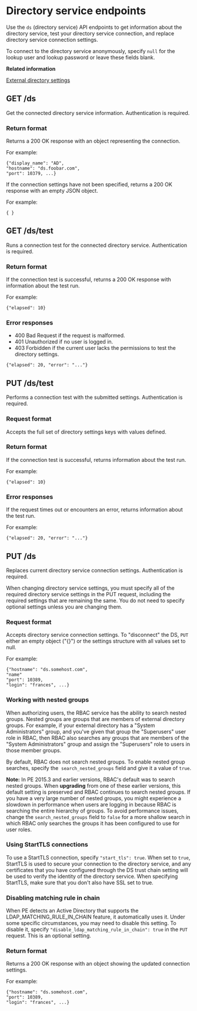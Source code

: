 # Directory service endpoints

Use the `ds` \(directory service\) API endpoints to get information about the directory service, test your directory service connection, and replace directory service connection settings.

To connect to the directory service anonymously, specify `null` for the lookup user and lookup password or leave these fields blank.

**Related information**  


[External directory settings](rbac_ldap_intro.md#)

## GET /ds

Get the connected directory service information. Authentication is required.

### Return format

Returns a 200 OK response with an object representing the connection.

For example:

```
{"display_name": "AD",
"hostname": "ds.foobar.com",
"port": 10379, ...}

```

If the connection settings have not been specified, returns a 200 OK response with an empty JSON object.

For example:

```
{ }
```

## GET /ds/test

Runs a connection test for the connected directory service. Authentication is required.

### Return format

If the connection test is successful, returns a 200 OK response with information about the test run.

For example:

```
{"elapsed": 10}
```

### Error responses

-   400 Bad Request if the request is malformed.
-   401 Unauthorized if no user is logged in.
-   403 Forbidden if the current user lacks the permissions to test the directory settings.

```
{"elapsed": 20, "error": "..."} 
```

## PUT /ds/test

Performs a connection test with the submitted settings. Authentication is required.

### Request format

Accepts the full set of directory settings keys with values defined.

### Return format

If the connection test is successful, returns information about the test run.

For example:

```
{"elapsed": 10}
```

### Error responses

If the request times out or encounters an error, returns information about the test run.

For example:

```
{"elapsed": 20, "error": "..."} 
```

## PUT /ds

Replaces current directory service connection settings. Authentication is required.

When changing directory service settings, you must specify all of the required directory service settings in the PUT request, including the required settings that are remaining the same. You do not need to specify optional settings unless you are changing them.

### Request format

Accepts directory service connection settings. To "disconnect" the DS, `PUT` either an empty object \("\{\}"\) or the settings structure with all values set to null.

For example:

```
{"hostname": "ds.somehost.com",
"name"
"port": 10389,
"login": "frances", ...}
```

### Working with nested groups

When authorizing users, the RBAC service has the ability to search nested groups. Nested groups are groups that are members of external directory groups. For example, if your external directory has a "System Administrators" group, and you've given that group the "Superusers" user role in RBAC, then RBAC also searches any groups that are members of the "System Administrators" group and assign the "Superusers" role to users in those member groups.

By default, RBAC does not search nested groups. To enable nested group searches, specify the  `search_nested_groups` field and give it a value of `true`.

**Note:** In PE 2015.3 and earlier versions, RBAC's default was to search nested groups. When **upgrading** from one of these earlier versions, this default setting is preserved and RBAC continues to search nested groups. If you have a very large number of nested groups, you might experience a slowdown in performance when users are logging in because RBAC is searching the entire hierarchy of groups. To avoid performance issues, change the `search_nested_groups` field to `false` for a more shallow search in which RBAC only searches the groups it has been configured to use for user roles.

### Using StartTLS connections

To use a StartTLS connection, specify `"start_tls": true`. When set to `true`, StartTLS is used to secure your connection to the directory service, and any certificates that you have configured through the DS trust chain setting will be used to verify the identity of the directory service. When specifying StartTLS, make sure that you don't also have SSL set to true.

### Disabling matching rule in chain

When PE detects an Active Directory that supports the LDAP\_MATCHING\_RULE\_IN\_CHAIN feature, it automatically uses it. Under some specific circumstances, you may need to disable this setting. To disable it, specify `"disable_ldap_matching_rule_in_chain": true` in the `PUT` request. This is an optional setting.

### Return format

Returns a 200 OK response with an object showing the updated connection settings.

For example:

```
{"hostname": "ds.somehost.com",
"port": 10389,
"login": "frances", ...}
```

